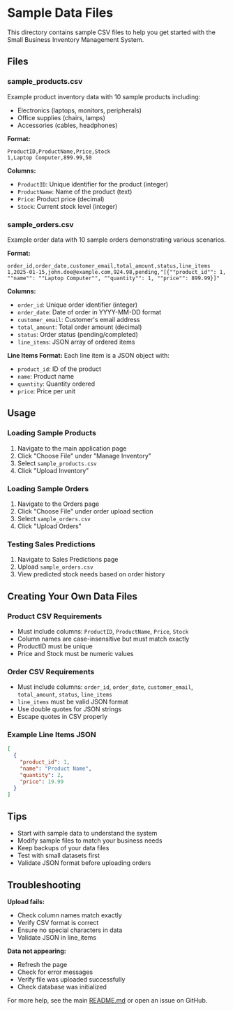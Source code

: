 # Sample Data Files

This directory contains sample CSV files to help you get started with the Small Business Inventory Management System.

## Files

### sample_products.csv
Example product inventory data with 10 sample products including:
- Electronics (laptops, monitors, peripherals)
- Office supplies (chairs, lamps)
- Accessories (cables, headphones)

**Format:**
```csv
ProductID,ProductName,Price,Stock
1,Laptop Computer,899.99,50
```

**Columns:**
- `ProductID`: Unique identifier for the product (integer)
- `ProductName`: Name of the product (text)
- `Price`: Product price (decimal)
- `Stock`: Current stock level (integer)

### sample_orders.csv
Example order data with 10 sample orders demonstrating various scenarios.

**Format:**
```csv
order_id,order_date,customer_email,total_amount,status,line_items
1,2025-01-15,john.doe@example.com,924.98,pending,"[{""product_id"": 1, ""name"": ""Laptop Computer"", ""quantity"": 1, ""price"": 899.99}]"
```

**Columns:**
- `order_id`: Unique order identifier (integer)
- `order_date`: Date of order in YYYY-MM-DD format
- `customer_email`: Customer's email address
- `total_amount`: Total order amount (decimal)
- `status`: Order status (pending/completed)
- `line_items`: JSON array of ordered items

**Line Items Format:**
Each line item is a JSON object with:
- `product_id`: ID of the product
- `name`: Product name
- `quantity`: Quantity ordered
- `price`: Price per unit

## Usage

### Loading Sample Products

1. Navigate to the main application page
2. Click "Choose File" under "Manage Inventory"
3. Select `sample_products.csv`
4. Click "Upload Inventory"

### Loading Sample Orders

1. Navigate to the Orders page
2. Click "Choose File" under order upload section
3. Select `sample_orders.csv`
4. Click "Upload Orders"

### Testing Sales Predictions

1. Navigate to Sales Predictions page
2. Upload `sample_orders.csv`
3. View predicted stock needs based on order history

## Creating Your Own Data Files

### Product CSV Requirements
- Must include columns: `ProductID`, `ProductName`, `Price`, `Stock`
- Column names are case-insensitive but must match exactly
- ProductID must be unique
- Price and Stock must be numeric values

### Order CSV Requirements
- Must include columns: `order_id`, `order_date`, `customer_email`, `total_amount`, `status`, `line_items`
- `line_items` must be valid JSON format
- Use double quotes for JSON strings
- Escape quotes in CSV properly

### Example Line Items JSON
```json
[
  {
    "product_id": 1,
    "name": "Product Name",
    "quantity": 2,
    "price": 19.99
  }
]
```

## Tips

- Start with sample data to understand the system
- Modify sample files to match your business needs
- Keep backups of your data files
- Test with small datasets first
- Validate JSON format before uploading orders

## Troubleshooting

**Upload fails:**
- Check column names match exactly
- Verify CSV format is correct
- Ensure no special characters in data
- Validate JSON in line_items

**Data not appearing:**
- Refresh the page
- Check for error messages
- Verify file was uploaded successfully
- Check database was initialized

For more help, see the main [README.md](../README.md) or open an issue on GitHub.
